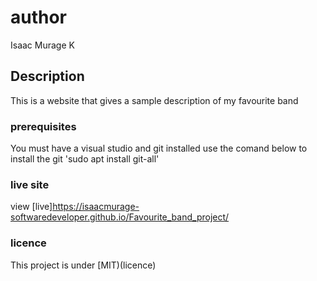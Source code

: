# author
Isaac Murage K
## Description
This is a website that gives a sample description of my favourite band
### prerequisites
You must have  a visual studio and git installed
use the comand below to install the git
'sudo apt install git-all'
### live site
view [live]https://isaacmurage-softwaredeveloper.github.io/Favourite_band_project/
### licence
This project is  under [MIT)(licence)

